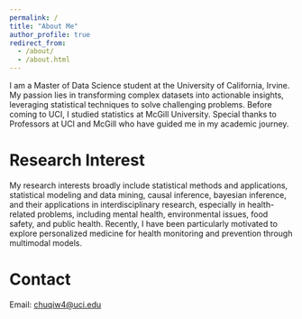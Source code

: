 ```yaml
---
permalink: /
title: "About Me"
author_profile: true
redirect_from: 
  - /about/
  - /about.html
---
```


I am a Master of Data Science student at the University of California, Irvine. My passion lies in transforming complex datasets into actionable insights, leveraging statistical techniques to solve challenging problems. Before coming to UCI, I studied statistics at McGill University. Special thanks to Professors at UCI and McGill who have guided me in my academic journey.

Research Interest
======
My research interests broadly include statistical methods and applications, statistical modeling and data mining, causal inference, bayesian inference, and their applications in interdisciplinary research, especially in health-related problems, including mental health, environmental issues, food safety, and public health. Recently, I have been particularly motivated to explore personalized medicine for health monitoring and prevention through multimodal models.

Contact
======
Email: chuqiw4@uci.edu
